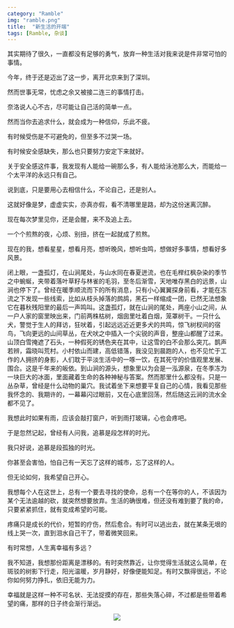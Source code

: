 ```yaml
---
category: "Ramble"
img: "ramble.png"
title:  "新生活的开端"
tags: [Ramble, 杂谈]
---
```

其实期待了很久，一直都没有足够的勇气，放弃一种生活对我来说是件非常可怕的事情。

今年，终于还是迈出了这一步，离开北京来到了深圳。

然而世事无常，忧虑之余又被接二连三的事情打击。

奈洛说人心不古，尽可能让自己活的简单一点。

然而当你去追求什么，就会成为一种信仰，乐此不疲。

有时候受伤是不可避免的，但至多不过哭一场。

有时候安全感缺失，那么也只要努力安定下来就好。

关于安全感这件事，我发现有人能给一碗那么多，有人能给泳池那么大，而能给一个太平洋的永远只有自己。

说到底，只是要用心去相信什么，不论自己，还是别人。

这就好像是梦，虚虚实实，亦真亦假，看不清哪里是路，却为这份迷离沉醉。

现在每次梦里见你，还是会醒，来不及追上去。

一个个煎熬的夜，心烦、别扭，挤在一起就成了煎熬。

现在的我，想看星星，想看月亮，想听晚风，想听虫鸣，想做好多事情，想看好多风景。

闭上眼，一盏孤灯，在山涧尾处，与山水同在春夏迸流，也在毛榉红枫杂染的季节之中蜿蜒，夹带着落叶草籽与林雀的毛羽，至冬后渐雪，天地唯存黑白的远景，山涧也停下了。曾经在暖季顺流而下的所有消息，只有小心翼翼探身前看，才能在冻流之下发现一些线索，比如从枝头掉落的鹧鸪，黑石一样缩成一团，已然无法想象它在暮秋残阳里的最后一声鸣叫。这盏孤灯，就在山涧的尾处，两座小山之间，从一户人家的窗里映出来，门前两株枯树，烟囱里吐着白烟，笼罩树干。一只什么犬，警觉于生人的拜访，狂吠着，引起远远近近更多犬的共鸣，惊飞树杈间的宿鸟，飞向更远的山间草丛，在犬吠之中插入一个尖锐的声音，整座山都醒了过来。山顶白雪掩遮了石头，一种假死的锈色夹在其中，让这雪的白不会那么突兀。鹊声若辨，霜晓叫荒村。小村依山而建，高低错落，我没见到晨跑的人，也不见忙于工作的人拥挤的身影，人们耽于平淡生活中的一啄一饮，在其死守的价值观里发展、围合。这是千年来的皈依。到山涧的源头，想象里以为会是一泓源泉，在冬季冻为一块巨大的冰面，里面藏着生命的各种神秘与答案。然而那里什么都没有。只是一丛杂草，曾经是什么动物的巢穴。我试着坐下来想要平复自己的心情，我看见那些我怀念的、我期许的，一幕幕闪过眼前，又在心底里回荡，然后随这云涧的流水全都不见了。

我想此时如果有雨，应该会敲打窗户，听到雨打玻璃，心也会疼吧。

于是忽然记起，曾经有人问我，追慕是段怎样的时光。

我只好说，追慕是段孤独的时光。

你甚至会害怕，怕自己有一天忘了这样的城市，忘了这样的人。

但无论如何，我希望自己开心。

我想每个人在这世上，总有一个要去寻找的使命，总有一个在等你的人，不该因为某个无法逾越的砍，就突然想要放弃。生活的确很难，但还没有难到要了我的命，只要紧紧抓住，就有变成希望的可能。

疼痛只是成长的代价，短暂的疗伤，然后愈合。有时可以逃出去，就在某条无垠的线上哭一次，直到泪水自己干了，带着微笑回来。

有时常想，人生离幸福有多远？

我不知道，我想那份距离是漂移的。有时突然靠近，让你觉得生活就这么简单，在斑驳的树影下行走，阳光温暖，岁月静好，好像便能知足。有时又飘得很远，不论你如何努力挣扎，依旧无能为力。

幸福就是这样一种不可名状、无法捉摸的存在，那些失落心碎，不过都是些带着希望的痛，那样的日子终会渐行渐远。

<center>
<img src="{{ site.url }}/assets/images/meow/20190302.jpeg"/>
</center>